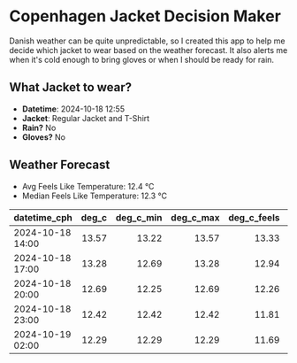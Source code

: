 
# Copenhagen Jacket Decision Maker

Danish weather can be quite unpredictable, so I created this app to help me decide which jacket to wear based on the weather forecast. 
It also alerts me when it's cold enough to bring gloves or when I should be ready for rain.

## What Jacket to wear?

- **Datetime**: 2024-10-18 12:55
- **Jacket**: Regular Jacket and T-Shirt
- **Rain?** No
- **Gloves?** No

## Weather Forecast
- Avg Feels Like Temperature: 12.4 °C
- Median Feels Like Temperature: 12.3 °C

| datetime_cph     |   deg_c |   deg_c_min |   deg_c_max |   deg_c_feels | weather   | wind   | rain   |
|:-----------------|--------:|------------:|------------:|--------------:|:----------|:-------|:-------|
| 2024-10-18 14:00 |   13.57 |       13.22 |       13.57 |         13.33 | Clouds    | Low    | None   |
| 2024-10-18 17:00 |   13.28 |       12.69 |       13.28 |         12.94 | Clouds    | Low    | None   |
| 2024-10-18 20:00 |   12.69 |       12.25 |       12.69 |         12.26 | Clouds    | Low    | None   |
| 2024-10-18 23:00 |   12.42 |       12.42 |       12.42 |         11.81 | Clouds    | Low    | None   |
| 2024-10-19 02:00 |   12.29 |       12.29 |       12.29 |         11.69 | Clouds    | Low    | None   |
        